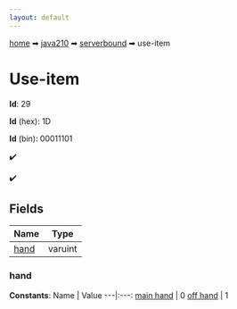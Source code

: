 ```yaml
---
layout: default
---
```


[home](/) ➡ [java210](/protocol/java210) ➡ [serverbound](/protocol/java210/serverbound) ➡ use-item

# Use-item

**Id**: 29

**Id** (hex): 1D

**Id** (bin): 00011101

✔️

✔️

## Fields

Name | Type
---|---
[hand](#hand) | varuint

### hand

**Constants**:
Name | Value
---|:---:
[main hand](hand_main-hand) | 0
[off hand](hand_off-hand) | 1

